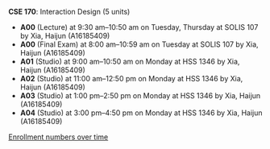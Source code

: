 **CSE 170**: Interaction Design (5 units)

- **A00** (Lecture) at 9:30 am–10:50 am on Tuesday, Thursday at SOLIS 107 by Xia, Haijun (A16185409)
- **A00** (Final Exam) at 8:00 am–10:59 am on Tuesday at SOLIS 107 by Xia, Haijun (A16185409)
- **A01** (Studio) at 9:00 am–10:50 am on Monday at HSS 1346 by Xia, Haijun (A16185409)
- **A02** (Studio) at 11:00 am–12:50 pm on Monday at HSS 1346 by Xia, Haijun (A16185409)
- **A03** (Studio) at 1:00 pm–2:50 pm on Monday at HSS 1346 by Xia, Haijun (A16185409)
- **A04** (Studio) at 3:00 pm–4:50 pm on Monday at HSS 1346 by Xia, Haijun (A16185409)

[Enrollment numbers over time](./CSE170.tsv)
